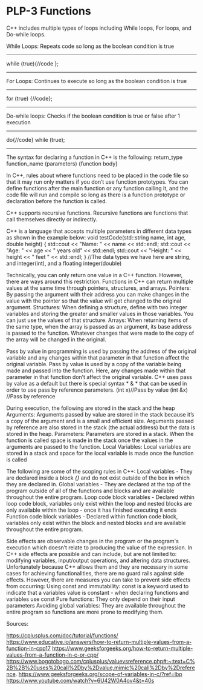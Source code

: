 # PLP-3 Functions

C++ includes multiple types of loops including While loops, For loops, and Do-while loops.    


While Loops: Repeats code so long as the boolean condition is true 
**********
while (true){//code };
**********
For Loops: Continues to execute so long as the boolean condition is true
**********
for (true) {//code};
**********
Do-while loops: Checks if the boolean condition is true or false after 1 execution
**********
do{//code} while (true);
**********

The syntax for declaring a function in C++ is the following:
return_type function_name (parameters) {function body}


In C++, rules about where functions need to be placed in the code file so that it may run only matters if you don’t use function prototypes. You can define functions after the main function or any function calling it, and the code file will run and compile so long as there is a function prototype or declaration before the function is called. 


C++ supports recursive functions. Recursive functions are functions that call themselves directly or indirectly. 


C++ is a language that accepts multiple parameters in different data types as shown in the example below:
void testCode(std::string name, int age, double height) {
    std::cout << "Name: " << name << std::endl;
    std::cout << "Age: " << age << " years old" << std::endl;
    std::cout << "Height: " << height << " feet " << std::endl;
} //The data types we have here are string, and integer(int), and a floating integer(double)


Technically, you can only return one value in a C++ function. However, there are ways around this restriction. Functions in C++ can return multiple values at the same time through pointers, structures, and arrays. 
Pointers: By passing the argument with their address you can make changes in the value with the pointer so that the value will get changed to the original argument. 
Structures: When defining a structure, define with two integer variables and storing the greater and smaller values in those variables. You can just use the values of that structure. 
Arrays: When returning items of the same type, when the array is passed as an argument, its base address is passed to the function. Whatever changes that were made to the copy of the array will be changed in the original. 


Pass by value in programming is used by passing the address of the original variable and any changes within that parameter in that function affect the original variable. Pass by value is used by a copy of the variable being made and passed into the function. Here, any changes made within that parameter in that function don’t affect the original variable. C++ uses pass by value as a default but there is special syntax * & * that can be used in order to use pass by reference parameters. 
(int x)//Pass by value
(int &x) //Pass by reference


During execution, the following are stored in the stack and the heap
Arguments: Arguments passed by value are stored in the stack because it’s a copy of the argument and is a small and efficient size. Arguments passed by reference are also stored in the stack (the actual address) but the data is stored in the heap. 
Parameters: Parameters are stored in a stack. When the function is called space is made in the stack once the values in the arguments are passed to the function.
Local Variables: Local variables are stored in a stack and space for the local variable is made once the function is called 


The following are some of the scoping rules in C++: 
Local variables - They are declared inside a block *{}* and do not exist outside of the box in which they are declared in.
Global variables - They are declared at the top of the program outside of all of the functions and blocks and are available throughout the entire program.
Loop code block variables - Declared within loop code block, variables only exist within the loop and nested blocks are only available within the loop - once it has finished executing it ends
Function code block variables - Declared within function code block, variables only exist within the block and nested blocks and are available throughout the entire program.


Side effects are observable changes in the program or the program's execution which doesn’t relate to producing the value of the expression. In C++ side effects are possible and can include, but are not limited to: modifying variables, input/output operations, and altering data structures. Unfortunately because C++ allows them and they are necessary in some cases for achieving functionalities, there are no guard rails against side effects. However, there are measures you can take to prevent side effects from occurring:
Using const and immutability: const is a keyword used to indicate that a variables value is constant - when declaring functions and variables use const
Pure functions: They only depend on their input parameters
Avoiding global variables: They are available throughout the entire program so functions are more prone to modifying them.


Sources:

https://cplusplus.com/doc/tutorial/functions/
https://www.educative.io/answers/how-to-return-multiple-values-from-a-function-in-cpp17
https://www.geeksforgeeks.org/how-to-return-multiple-values-from-a-function-in-c-or-cpp/
​​https://www.bogotobogo.com/cplusplus/valuevsreference.php#:~:text=C%2B%2B%20uses%20call%2Dby%2Dvalue,mimic%20call%2Dby%2Dreference.
https://www.geeksforgeeks.org/scope-of-variables-in-c/?ref=lbp
https://www.youtube.com/watch?v=6U42W0A4ov4&t=40s

